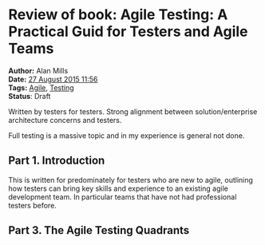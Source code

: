Review of book: Agile Testing: A Practical Guid for Testers and Agile Teams
===========================================================================
**Author:** Alan Mills  
**Date:** [27 August 2015 11:56](/blog/history/2015-08.md)  
**Tags:** [Agile](/blog/categories/agile.md), [Testing](/blog/categories/testing.md)  
**Status**: Draft

Written by testers for testers.
Strong alignment between solution/enterprise architecture concerns and testers.

Full testing is a massive topic and in my experience is general not done.

Part 1. Introduction
--------------------
This is written for predominately for testers who are new to agile, outlining how testers can bring key skills and experience to an existing agile development team.  In particular teams that have not had professional testers before.

Part 3. The Agile Testing Quadrants
-----------------------------------
